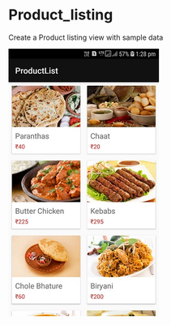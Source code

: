 # Product_listing

Create a Product listing view with sample data


![](https://github.com/shiwani456/Product_listing/blob/master/screenshots/ScreenShots.jpg)
